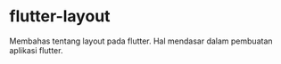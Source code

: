 # flutter-layout
Membahas tentang layout pada flutter. Hal mendasar dalam pembuatan aplikasi flutter.
